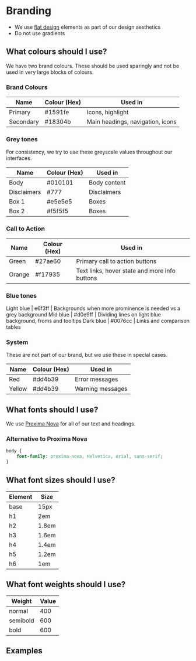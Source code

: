 # Branding

* We use [flat design](http://www.hongkiat.com/blog/flat-design-resources/) elements as part of our design aesthetics
* Do not use gradients

## What colours should I use?

We have two brand colours. These should be used sparingly and not be used in very large blocks of colours.

### Brand Colours

Name | Colour (Hex) | Used in
--- | --- | ---
Primary | #1591fe | Icons, highlight
Secondary | #18304b | Main headings, navigation, icons

### Grey tones
For consistency, we try to use these greyscale values throughout our interfaces.

Name | Colour (Hex) | Used in
--- | --- | ---
Body | #010101 | Body content
Disclaimers | #777 | Disclaimers
Box 1 | #e5e5e5 | Boxes
Box 2 | #f5f5f5 | Boxes

### Call to Action

Name | Colour (Hex) | Used in
--- | --- | ---
Green | #27ae60 | Primary call to action buttons
Orange | #f17935 | Text links, hover state and  more info buttons


### Blue tones

Light blue | e6f3ff | Backgrounds when more prominence is needed vs a grey background
Mid blue | #d0e9ff | Dividing lines on light blue background, froms and tooltips 
Dark blue | #0076cc | Links and comparison tables

### System
These are not part of our brand, but we use these in special cases.

Name | Colour (Hex) | Used in
--- | --- | ---
Red | #dd4b39 | Error messages
Yellow | #dd4b39 | Warning messages


## What fonts should I use?

We use [Proxima Nova](http://www.marksimonson.com/fonts/view/proxima-nova) for all of our text and headings.

### Alternative to Proxima Nova
``` css
body {
    font-family: proxima-nova, Helvetica, Arial, sans-serif;
}
```

## What font sizes should I use?

Element | Size
--- | ---
base | 15px
h1 | 2em
h2 | 1.8em
h3 | 1.6em
h4 | 1.4em
h5 | 1.2em
h6 | 1em

## What font weights should I use?

Weight | Value
--- | ---
normal | 400
semibold | 600
bold | 600

## Examples

